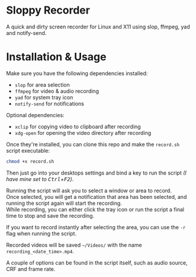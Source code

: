 # Sloppy Recorder
A quick and dirty screen recorder for Linux and X11 using slop, ffmpeg, yad and notify-send.

# Installation & Usage
Make sure you have the following dependencies installed:
- `slop` for area selection
- `ffmpeg` for video & audio recording
- `yad` for system tray icon
- `notify-send` for notifications

Optional dependencies:
- `xclip` for copying video to clipboard after recording
- `xdg-open` for opening the video directory after recording

Once they're installed, you can clone this repo and make the `record.sh` script executable:
```bash
chmod +x record.sh
```

Then just go into your desktops settings and bind a key to run the script _(I have mine set to <kbd>Ctrl</kbd>+<kbd>F2</kbd>)_.

Running the script will ask you to select a window or area to record.\
Once selected, you will get a notification that area has been selected, and running the script again will start the recording.\
While recording, you can either click the tray icon or run the script a final time to stop and save the recording.

If you want to record instantly after selecting the area, you can use the `-r` flag when running the script.

Recorded videos will be saved `~/Videos/` with the name `recording_<date_time>.mp4`.

A couple of options can be found in the script itself, such as audio source, CRF and frame rate.